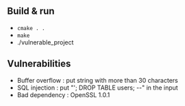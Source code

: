 ## Build & run
- `cmake . .`
- `make`
- ./vulnerable_project

## Vulnerabilities
- Buffer overflow : put string with more than 30 characters
- SQL injection : put "'; DROP TABLE users; --" in the input
- Bad dependency : OpenSSL 1.0.1